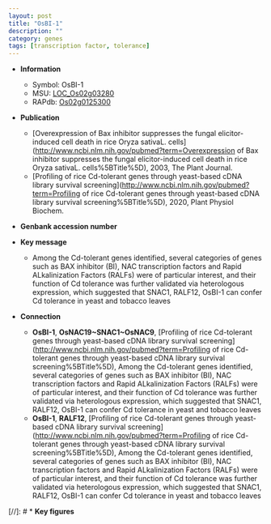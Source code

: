 ```yaml
---
layout: post
title: "OsBI-1"
description: ""
category: genes
tags: [transcription factor, tolerance]
---
```


* **Information**  
    + Symbol: OsBI-1  
    + MSU: [LOC_Os02g03280](http://rice.plantbiology.msu.edu/cgi-bin/ORF_infopage.cgi?orf=LOC_Os02g03280)  
    + RAPdb: [Os02g0125300](http://rapdb.dna.affrc.go.jp/viewer/gbrowse_details/irgsp1?name=Os02g0125300)  

* **Publication**  
    + [Overexpression of Bax inhibitor suppresses the fungal elicitor-induced cell death in rice Oryza sativaL. cells](http://www.ncbi.nlm.nih.gov/pubmed?term=Overexpression of Bax inhibitor suppresses the fungal elicitor-induced cell death in rice Oryza sativaL. cells%5BTitle%5D), 2003, The Plant Journal.
    + [Profiling of rice Cd-tolerant genes through yeast-based cDNA library survival screening](http://www.ncbi.nlm.nih.gov/pubmed?term=Profiling of rice Cd-tolerant genes through yeast-based cDNA library survival screening%5BTitle%5D), 2020, Plant Physiol Biochem.

* **Genbank accession number**  

* **Key message**  
    + Among the Cd-tolerant genes identified, several categories of genes such as BAX inhibitor (BI), NAC transcription factors and Rapid ALkalinization Factors (RALFs) were of particular interest, and their function of Cd tolerance was further validated via heterologous expression, which suggested that SNAC1, RALF12, OsBI-1 can confer Cd tolerance in yeast and tobacco leaves

* **Connection**  
    + __OsBI-1__, __OsNAC19~SNAC1~OsNAC9__, [Profiling of rice Cd-tolerant genes through yeast-based cDNA library survival screening](http://www.ncbi.nlm.nih.gov/pubmed?term=Profiling of rice Cd-tolerant genes through yeast-based cDNA library survival screening%5BTitle%5D),  Among the Cd-tolerant genes identified, several categories of genes such as BAX inhibitor (BI), NAC transcription factors and Rapid ALkalinization Factors (RALFs) were of particular interest, and their function of Cd tolerance was further validated via heterologous expression, which suggested that SNAC1, RALF12, OsBI-1 can confer Cd tolerance in yeast and tobacco leaves
    + __OsBI-1__, __RALF12__, [Profiling of rice Cd-tolerant genes through yeast-based cDNA library survival screening](http://www.ncbi.nlm.nih.gov/pubmed?term=Profiling of rice Cd-tolerant genes through yeast-based cDNA library survival screening%5BTitle%5D),  Among the Cd-tolerant genes identified, several categories of genes such as BAX inhibitor (BI), NAC transcription factors and Rapid ALkalinization Factors (RALFs) were of particular interest, and their function of Cd tolerance was further validated via heterologous expression, which suggested that SNAC1, RALF12, OsBI-1 can confer Cd tolerance in yeast and tobacco leaves

[//]: # * **Key figures**  


